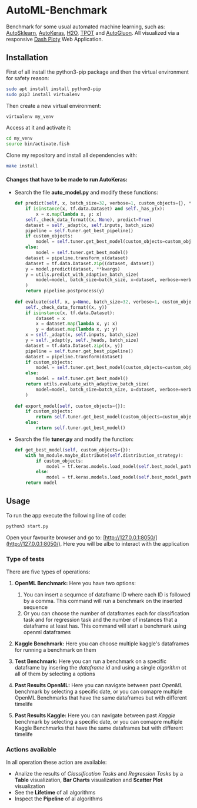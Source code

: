 # AutoML-Benchmark
Benchmark for some usual automated machine learning, such as: [AutoSklearn](https://automl.github.io/auto-sklearn/master/), [AutoKeras](https://autokeras.com/), [H2O](https://docs.h2o.ai/h2o/latest-stable/h2o-docs/automl.html), [TPOT](http://epistasislab.github.io/tpot/) and [AutoGluon](https://auto.gluon.ai/stable/index.html). All visualized via a responsive [Dash Ploty](https://dash.plotly.com/) Web Application.


## Installation
First of all install the python3-pip package and then the virtual environment for safety reason: 
```bash
sudo apt install install python3-pip
sudo pip3 install virtualenv 
```

Then create a new virtual environment:
```bash
virtualenv my_venv
```

Access at it and activate it:
```bash
cd my_venv
source bin/activate.fish
```

Clone my repository and install all dependencies with:
```bash
make install
```

#### Changes that have to be made to run AutoKeras:
* Search the file **auto_model.py** and modify these functions:
    ```python
    def predict(self, x, batch_size=32, verbose=1, custom_objects={}, **kwargs):
        if isinstance(x, tf.data.Dataset) and self._has_y(x):
            x = x.map(lambda x, y: x)
        self._check_data_format((x, None), predict=True)
        dataset = self._adapt(x, self.inputs, batch_size)
        pipeline = self.tuner.get_best_pipeline()
        if custom_objects:
            model = self.tuner.get_best_model(custom_objects=custom_objects)
        else:
            model = self.tuner.get_best_model()
        dataset = pipeline.transform_x(dataset)
        dataset = tf.data.Dataset.zip((dataset, dataset))
        y = model.predict(dataset, **kwargs)
        y = utils.predict_with_adaptive_batch_size(
            model=model, batch_size=batch_size, x=dataset, verbose=verbose, **kwargs
        )
        return pipeline.postprocess(y)
            
    def evaluate(self, x, y=None, batch_size=32, verbose=1, custom_objects={},**kwargs):
        self._check_data_format((x, y))
        if isinstance(x, tf.data.Dataset):
            dataset = x
            x = dataset.map(lambda x, y: x)
            y = dataset.map(lambda x, y: y)
        x = self._adapt(x, self.inputs, batch_size)
        y = self._adapt(y, self._heads, batch_size)
        dataset = tf.data.Dataset.zip((x, y))
        pipeline = self.tuner.get_best_pipeline()
        dataset = pipeline.transform(dataset)
        if custom_objects:
            model = self.tuner.get_best_model(custom_objects=custom_objects)
        else:
            model = self.tuner.get_best_model()
        return utils.evaluate_with_adaptive_batch_size(
            model=model, batch_size=batch_size, x=dataset, verbose=verbose, **kwargs
        )
            
    def export_model(self, custom_objects={}):
        if custom_objects:
            return self.tuner.get_best_model(custom_objects=custom_objects)
        else:
            return self.tuner.get_best_model()
    ```

* Search the file **tuner.py** and modify the function:
    ```python
    def get_best_model(self, custom_objects={}):
        with hm_module.maybe_distribute(self.distribution_strategy):
            if custom_objects:
                model = tf.keras.models.load_model(self.best_model_path, custom_objects=custom_objects)
            else:
                model = tf.keras.models.load_model(self.best_model_path)
        return model
    ```

## Usage
To run the app execute the following line of code:
```bash
python3 start.py
```
Open your favourite browser and go to: [http://127.0.0.1:8050/](http://127.0.0.1:8050/). Here you will be albe to interact with the application

### Type of tests
There are five types of operations:

1. **OpenML Benchmark:** Here you have two options:
    1. You can insert a sequrnce of dataframe ID where each ID is followed by a comma. This command will run a benchmark on the inserted sequence
    2. Or you can choose the number of dataframes each for classification task and for regression task and the number of instances that a dataframe at least has. This command will start a benchmark using openml dataframes

2. **Kaggle Benchmark:** Here you can choose multiple kaggle's dataframes for running a benchmark on them

3. **Test Benchmark:** Here you can run a benchmark on a specific dataframe by insering the *dataframe id* and using a single *algorithm* ot all of them by selecting a options

4. **Past Results OpenML:** Here you can navigate between past *OpenML* benchmark by selecting a specific date, or you can comapre multiple OpenML Benchmarks that have the same dataframes but with different timelife 

5. **Past Results Kaggle:** Here you can navigate between past *Kaggle* benchmark by selecting a specific date, or you can comapre multiple Kaggle Benchmarks that have the same dataframes but with different timelife

### Actions available 
In all operation these action are available:
* Analize the results of _Classification Tasks_ and _Regression Tasks_ by a **Table** visualization, **Bar Charts** visualization and **Scatter Plot** visualization
* See the **Lifetime** of all algorithms
* Inspect the **Pipeline** of al algorithms
